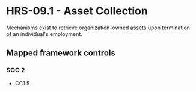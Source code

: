 # HRS-09.1 - Asset Collection
Mechanisms exist to retrieve organization-owned assets upon termination of an individual's employment.
## Mapped framework controls
### SOC 2
- CC1.5